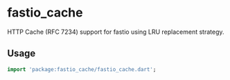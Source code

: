 # fastio_cache

HTTP Cache (RFC 7234) support for fastio using LRU replacement strategy.

## Usage

```dart
import 'package:fastio_cache/fastio_cache.dart';
```
